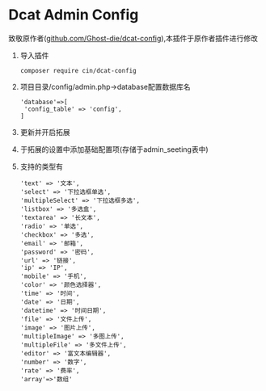 # Dcat Admin Config

致敬原作者([github.com/Ghost-die/dcat-config](https://github.com/Ghost-die/dcat-config)),本插件于原作者插件进行修改

1. 导入插件

   ```
   composer require cin/dcat-config
   ```

2. 项目目录/config/admin.php->database配置数据库名

   ```
   'database'=>[
   	'config_table' => 'config',
   ]
   ```

3. 更新并开启拓展

4. 于拓展的设置中添加基础配置项(存储于admin_seeting表中)

5. 支持的类型有

   ```
   'text' => '文本',
   'select' => '下拉选框单选',
   'multipleSelect' => '下拉选框多选',
   'listbox' => '多选盒',
   'textarea' => '长文本',
   'radio' => '单选',
   'checkbox' => '多选',
   'email' => '邮箱',
   'password' => '密码',
   'url' => '链接',
   'ip' => 'IP',
   'mobile' => '手机',
   'color' => '颜色选择器',
   'time' => '时间',
   'date' => '日期',
   'datetime' => '时间日期',
   'file' => '文件上传',
   'image' => '图片上传',
   'multipleImage' => '多图上传',
   'multipleFile' => '多文件上传',
   'editor' => '富文本编辑器',
   'number' => '数字',
   'rate' => '费率',
   'array'=>'数组'
   ```

   